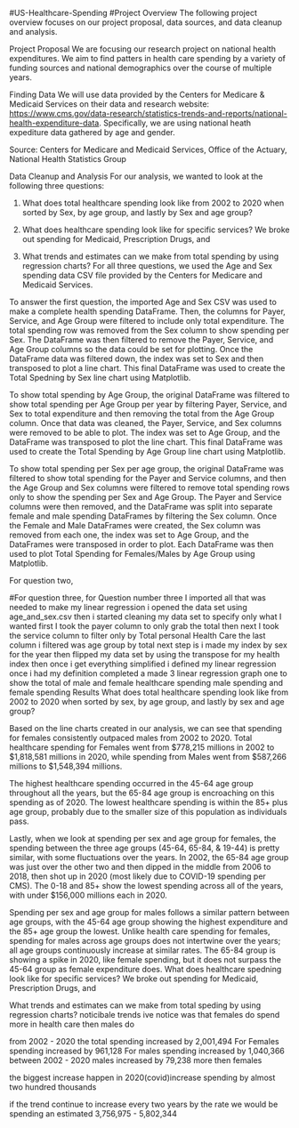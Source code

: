 #US-Healthcare-Spending
#Project Overview
The following project overview focuses on our project proposal, data sources, and data cleanup and analysis.

Project Proposal
We are focusing our research project on national health expenditures. We aim to find patters in health care spending by a variety of funding sources and national demographics over the course of multiple years.

Finding Data
We will use data provided by the Centers for Medicare & Medicaid Services on their data and research website: https://www.cms.gov/data-research/statistics-trends-and-reports/national-health-expenditure-data. Specifically, we are using national heath expediture data gathered by age and gender.

Source: Centers for Medicare and Medicaid Services, Office of the Actuary, National Health Statistics Group

Data Cleanup and Analysis
For our analysis, we wanted to look at the following three questions:

1. What does total healthcare spending look like from 2002 to 2020 when sorted by Sex, by age group, and lastly by Sex and age group?

2. What does healthcare spending look like for specific services? We broke out spending for Medicaid, Prescription Drugs, and 

3. What trends and estimates can we make from total spending by using regression charts?
For all three questions, we used the Age and Sex spending data CSV file provided by the Centers for Medicare and Medicaid Services.

To answer the first question, the imported Age and Sex CSV was used to make a complete health spending DataFrame. Then, the columns for Payer,  Service, and Age Group were filtered to include only total expenditure. The total spending row was removed from the Sex column to show spending per Sex. The DataFrame was then filtered to remove the Payer, Service, and Age Group columns so the data could be set for plotting. Once the DataFrame data was filtered down, the index was set to Sex and then transposed to plot a line chart. This final DataFrame was used to create the Total Spedning by Sex line chart using Matplotlib.

To show total spending by Age Group, the original DataFrame was filtered to show total spending per Age Group per year by filtering Payer, Service, and Sex to total expenditure and then removing the total from the Age Group column. Once that data was cleaned, the Payer, Service, and Sex columns were removed to be able to plot. The index was set to Age Group, and the DataFrame was transposed to plot the line chart. This final DataFrame was used to create the Total Spending by Age Group line chart using Matplotlib.

To show total spending per Sex per age group, the original DataFrame was filtered to show total spending for the Payer and Service columns, and then the Age Group and Sex columns were filtered to remove total spending rows only to show the spending per Sex and Age Group. The Payer and Service columns were then removed, and the DataFrame was split into separate female and male spending DataFrames by filtering the Sex column. Once the Female and Male DataFrames were created, the Sex column was removed from each one, the index was set to Age Group, and the DataFrames were transposed in order to plot. Each DataFrame was then used to plot Total Spending for Females/Males by Age Group using Matplotlib.

For question two,

#For question three,
for Question number three I imported all that was needed to make my linear regression i opened the data set using age_and_sex.csv then i started cleaning my data set to specify only what I wanted first I took the payer column to only grab the total then next I took the service column to filter only by Total personal Health Care the last column i filtered was age group by total next step is  i made my index by sex for the year then flipped my data set by using the transpose for my health index then once i get everything simplified i defined my linear regression once i had my definition completed a made 3 linear regression graph one to show the total of male and female healthcare spending male spending and female spending
Results
What does total healthcare spending look like from 2002 to 2020 when sorted by sex, by age group, and lastly by sex and age group?

Based on the line charts created in our analysis, we can see that spending for females consistently outpaced males from 2002 to 2020. Total healthcare spending for Females went from $778,215 millions in 2002 to $1,818,581 millions in 2020, while spending from Males went from $587,266 millions to $1,548,394 millions. 

The highest healthcare spending occurred in the 45-64 age group throughout all the years, but the 65-84 age group is encroaching on this spending as of 2020. The lowest healthcare spending is within the 85+ plus age group, probably due to the smaller size of this population as individuals pass.

Lastly, when we look at spending per sex and age group for females, the spending between the three age groups (45-64, 65-84, & 19-44) is pretty similar, with some fluctuations over the years. In 2002, the 65-84 age group was just over the other two and then dipped in the middle from 2006 to 2018, then shot up in 2020 (most likely due to COVID-19 spending per CMS). The 0-18 and 85+ show the lowest spending across all of the years, with under $156,000 millions each in 2020.

Spending per sex and age group for males follows a similar pattern between age groups, with the 45-64 age group showing the highest expenditure and the 85+ age group the lowest. Unlike health care spending for females, spending for males across age groups does not intertwine over the years; all age groups continuously increase at similar rates. The 65-84 group is showing a spike in 2020, like female spending, but it does not surpass the 45-64 group as female expenditure does.
What does healthcare spedning look like for specific services? We broke out spending for Medicaid, Prescription Drugs, and

What trends and estimates can we make from total speding by using regression charts?
noticibale trends ive notice was that females do spend more in health care then males do 

from 2002 - 2020  the total spending increased by   2,001,494
                  For Females spending increased by 961,128
                  For males spending increased by   1,040,366
between 2002 - 2020 males increased by 79,238 more then females

the biggest increase happen in 2020(covid)increase spending by almost two hundred thousands

if the trend continue to increase every two years by the rate we would be spending an estimated 3,756,975 - 5,802,344
